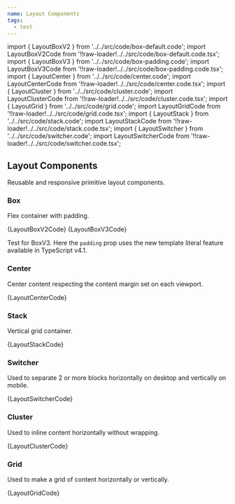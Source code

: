 ```yaml
---
name: Layout Components
tags:
  - test
---
```


<!-- CODE IMPORTS -->

<!-- prettier-ignore -->
import { LayoutBoxV2 } from '../../src/code/box-default.code'; 
import LayoutBoxV2Code from '!!raw-loader!../../src/code/box-default.code.tsx';
import { LayoutBoxV3 } from '../../src/code/box-padding.code'; 
import LayoutBoxV3Code from '!!raw-loader!../../src/code/box-padding.code.tsx';
import { LayoutCenter } from '../../src/code/center.code'; 
import LayoutCenterCode from '!!raw-loader!../../src/code/center.code.tsx';
import { LayoutCluster } from '../../src/code/cluster.code'; 
import LayoutClusterCode from '!!raw-loader!../../src/code/cluster.code.tsx';
import { LayoutGrid } from '../../src/code/grid.code'; 
import LayoutGridCode from '!!raw-loader!../../src/code/grid.code.tsx';
import { LayoutStack } from '../../src/code/stack.code'; 
import LayoutStackCode from '!!raw-loader!../../src/code/stack.code.tsx';
import { LayoutSwitcher } from '../../src/code/switcher.code'; 
import LayoutSwitcherCode from '!!raw-loader!../../src/code/switcher.code.tsx';

<!-- END CODE IMPORTS -->

<DocHeader props={props}/>

## Layout Components

Reusable and responsive primitive layout components.

### Box

Flex container with padding.

<LayoutBoxV2 />
<CodeBlock>{LayoutBoxV2Code}</CodeBlock>

<LayoutBoxV3 />
<CodeBlock>{LayoutBoxV3Code}</CodeBlock>

Test for BoxV3. Here the <Code>padding</Code> prop uses the new template literal
feature available in TypeScript v4.1.

### Center

Center content respecting the content margin set on each viewport.

<LayoutCenter />
<CodeBlock>{LayoutCenterCode}</CodeBlock>

### Stack

Vertical grid container.

<LayoutStack />
<CodeBlock>{LayoutStackCode}</CodeBlock>

### Switcher

Used to separate 2 or more blocks horizontally on desktop and vertically on
mobile.

<LayoutSwitcher />
<CodeBlock>{LayoutSwitcherCode}</CodeBlock>

### Cluster

Used to inline content horizontally without wrapping.

<LayoutCluster />
<CodeBlock>{LayoutClusterCode}</CodeBlock>

### Grid

Used to make a grid of content horizontally or vertically.

<LayoutGrid />
<CodeBlock>{LayoutGridCode}</CodeBlock>

